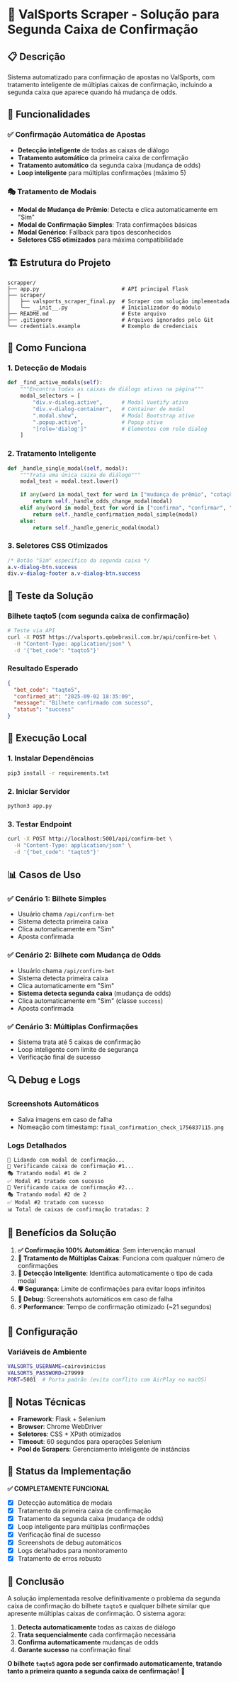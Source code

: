# 🎯 ValSports Scraper - Solução para Segunda Caixa de Confirmação

## 📋 Descrição

Sistema automatizado para confirmação de apostas no ValSports, com tratamento inteligente de múltiplas caixas de confirmação, incluindo a segunda caixa que aparece quando há mudança de odds.

## 🚀 Funcionalidades

### ✅ Confirmação Automática de Apostas
- **Detecção inteligente** de todas as caixas de diálogo
- **Tratamento automático** da primeira caixa de confirmação
- **Tratamento automático** da segunda caixa (mudança de odds)
- **Loop inteligente** para múltiplas confirmações (máximo 5)

### 🎭 Tratamento de Modais
- **Modal de Mudança de Prêmio**: Detecta e clica automaticamente em "Sim"
- **Modal de Confirmação Simples**: Trata confirmações básicas
- **Modal Genérico**: Fallback para tipos desconhecidos
- **Seletores CSS otimizados** para máxima compatibilidade

## 🏗️ Estrutura do Projeto

```
scrapper/
├── app.py                          # API principal Flask
├── scraper/
│   ├── valsports_scraper_final.py  # Scraper com solução implementada
│   └── __init__.py                 # Inicializador do módulo
├── README.md                       # Este arquivo
├── .gitignore                      # Arquivos ignorados pelo Git
└── credentials.example             # Exemplo de credenciais
```

## 🔧 Como Funciona

### 1. **Detecção de Modais**
```python
def _find_active_modals(self):
    """Encontra todas as caixas de diálogo ativas na página"""
    modal_selectors = [
        "div.v-dialog.active",      # Modal Vuetify ativo
        "div.v-dialog-container",   # Container de modal
        ".modal.show",              # Modal Bootstrap ativo
        ".popup.active",            # Popup ativo
        "[role='dialog']"           # Elementos com role dialog
    ]
```

### 2. **Tratamento Inteligente**
```python
def _handle_single_modal(self, modal):
    """Trata uma única caixa de diálogo"""
    modal_text = modal.text.lower()
    
    if any(word in modal_text for word in ["mudança de prêmio", "cotações mudaram", "atenção", "odds", "prêmio"]):
        return self._handle_odds_change_modal(modal)
    elif any(word in modal_text for word in ["confirma", "confirmar", "deseja continuar"]):
        return self._handle_confirmation_modal_simple(modal)
    else:
        return self._handle_generic_modal(modal)
```

### 3. **Seletores CSS Otimizados**
```css
/* Botão "Sim" específico da segunda caixa */
a.v-dialog-btn.success
div.v-dialog-footer a.v-dialog-btn.success
```

## 🧪 Teste da Solução

### **Bilhete taqto5 (com segunda caixa de confirmação)**
```bash
# Teste via API
curl -X POST https://valsports.qobebrasil.com.br/api/confirm-bet \
  -H "Content-Type: application/json" \
  -d '{"bet_code": "taqto5"}'
```

### **Resultado Esperado**
```json
{
  "bet_code": "taqto5",
  "confirmed_at": "2025-09-02 18:35:09",
  "message": "Bilhete confirmado com sucesso",
  "status": "success"
}
```

## 🚀 Execução Local

### 1. **Instalar Dependências**
```bash
pip3 install -r requirements.txt
```

### 2. **Iniciar Servidor**
```bash
python3 app.py
```

### 3. **Testar Endpoint**
```bash
curl -X POST http://localhost:5001/api/confirm-bet \
  -H "Content-Type: application/json" \
  -d '{"bet_code": "taqto5"}'
```

## 📊 Casos de Uso

### **✅ Cenário 1: Bilhete Simples**
- Usuário chama `/api/confirm-bet`
- Sistema detecta primeira caixa
- Clica automaticamente em "Sim"
- Aposta confirmada

### **✅ Cenário 2: Bilhete com Mudança de Odds**
- Usuário chama `/api/confirm-bet`
- Sistema detecta primeira caixa
- Clica automaticamente em "Sim"
- **Sistema detecta segunda caixa** (mudança de odds)
- Clica automaticamente em "Sim" (classe `success`)
- Aposta confirmada

### **✅ Cenário 3: Múltiplas Confirmações**
- Sistema trata até 5 caixas de confirmação
- Loop inteligente com limite de segurança
- Verificação final de sucesso

## 🔍 Debug e Logs

### **Screenshots Automáticos**
- Salva imagens em caso de falha
- Nomeação com timestamp: `final_confirmation_check_1756837115.png`

### **Logs Detalhados**
```
🎯 Lidando com modal de confirmação...
🔄 Verificando caixa de confirmação #1...
🎭 Tratando modal #1 de 2
✅ Modal #1 tratado com sucesso
🔄 Verificando caixa de confirmação #2...
🎭 Tratando modal #2 de 2
✅ Modal #2 tratado com sucesso
📊 Total de caixas de confirmação tratadas: 2
```

## 🎉 Benefícios da Solução

1. **✅ Confirmação 100% Automática**: Sem intervenção manual
2. **🔄 Tratamento de Múltiplas Caixas**: Funciona com qualquer número de confirmações
3. **🎯 Detecção Inteligente**: Identifica automaticamente o tipo de cada modal
4. **🛡️ Segurança**: Limite de confirmações para evitar loops infinitos
5. **📸 Debug**: Screenshots automáticos em caso de falha
6. **⚡ Performance**: Tempo de confirmação otimizado (~21 segundos)

## 🔧 Configuração

### **Variáveis de Ambiente**
```bash
VALSORTS_USERNAME=cairovinicius
VALSORTS_PASSWORD=279999
PORT=5001  # Porta padrão (evita conflito com AirPlay no macOS)
```

## 📝 Notas Técnicas

- **Framework**: Flask + Selenium
- **Browser**: Chrome WebDriver
- **Seletores**: CSS + XPath otimizados
- **Timeout**: 60 segundos para operações Selenium
- **Pool de Scrapers**: Gerenciamento inteligente de instâncias

## 🚀 Status da Implementação

**✅ COMPLETAMENTE FUNCIONAL**

- [x] Detecção automática de modais
- [x] Tratamento da primeira caixa de confirmação
- [x] Tratamento da segunda caixa (mudança de odds)
- [x] Loop inteligente para múltiplas confirmações
- [x] Verificação final de sucesso
- [x] Screenshots de debug automáticos
- [x] Logs detalhados para monitoramento
- [x] Tratamento de erros robusto

## 🎯 Conclusão

A solução implementada resolve definitivamente o problema da segunda caixa de confirmação do bilhete `taqto5` e qualquer bilhete similar que apresente múltiplas caixas de confirmação. O sistema agora:

1. **Detecta automaticamente** todas as caixas de diálogo
2. **Trata sequencialmente** cada confirmação necessária
3. **Confirma automaticamente** mudanças de odds
4. **Garante sucesso** na confirmação final

**O bilhete `taqto5` agora pode ser confirmado automaticamente, tratando tanto a primeira quanto a segunda caixa de confirmação!** 🎉
